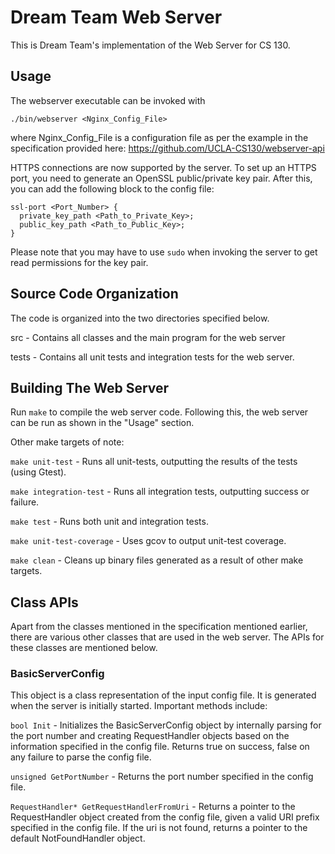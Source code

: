 # Dream Team Web Server

This is Dream Team's implementation of the Web Server for CS 130.

## Usage

The webserver executable can be invoked with

```
./bin/webserver <Nginx_Config_File>
```

where Nginx_Config_File is a configuration file as per the example in the
specification provided here: https://github.com/UCLA-CS130/webserver-api

HTTPS connections are now supported by the server. To set up an HTTPS port,
you need to generate an OpenSSL public/private key pair. After this, you can
add the following block to the config file:

```
ssl-port <Port_Number> {
  private_key_path <Path_to_Private_Key>;
  public_key_path <Path_to_Public_Key>;
}
```

Please note that you may have to use ```sudo``` when invoking the server to get
read permissions for the key pair.

## Source Code Organization

The code is organized into the two directories specified below.

src - Contains all classes and the main program for the web server

tests - Contains all unit tests and integration tests for the web server.

## Building The Web Server

Run ```make``` to compile the web server code. Following this, the web server
can be run as shown in the "Usage" section.

Other make targets of note:

```make unit-test``` - Runs all unit-tests, outputting the results of the tests
(using Gtest).

```make integration-test``` - Runs all integration tests, outputting success
or failure.

```make test``` - Runs both unit and integration
tests.

```make unit-test-coverage``` - Uses gcov to output unit-test coverage.

```make clean``` - Cleans up binary files generated as a result of other make
targets.

## Class APIs

Apart from the classes mentioned in the specification mentioned earlier, there
are various other classes that are used in the web server. The APIs for these
classes are mentioned below.

### BasicServerConfig

This object is a class representation of the input config file. It is generated
when the server is initially started. Important methods include:

```bool Init``` - Initializes the BasicServerConfig object by internally
parsing for the port number and creating RequestHandler objects based on
the information specified in the config file. Returns true on success, false
on any failure to parse the config file.

```unsigned GetPortNumber``` - Returns the port number specified in the
config file.

```RequestHandler* GetRequestHandlerFromUri``` - Returns a pointer to the
RequestHandler object created from the config file, given a valid URI prefix
specified in the config file. If the uri is not found, returns a pointer to
the default NotFoundHandler object.
